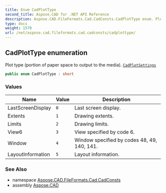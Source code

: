 ```yaml
---
title: Enum CadPlotType
second_title: Aspose.CAD for .NET API Reference
description: Aspose.CAD.FileFormats.Cad.CadConsts.CadPlotType enum. Plot type portion of paper space to output to the media. CadPlotSettings
type: docs
weight: 1570
url: /net/aspose.cad.fileformats.cad.cadconsts/cadplottype/
---
```

## CadPlotType enumeration

Plot type (portion of paper space to output to the media). [`CadPlotSettings`](../../aspose.cad.fileformats.cad.cadobjects/cadplotsettings/)

```csharp
public enum CadPlotType : short
```

### Values

| Name | Value | Description |
| --- | --- | --- |
| LastScreenDisplay | `0` | Last screen display. |
| Extents | `1` | Drawing extents. |
| Limits | `2` | Drawing limits. |
| View6 | `3` | View specified by code 6. |
| Window | `4` | Window specified by codes 48, 49, 140, 141. |
| LayoutInformation | `5` | Layout information. |

### See Also

* namespace [Aspose.CAD.FileFormats.Cad.CadConsts](../../aspose.cad.fileformats.cad.cadconsts/)
* assembly [Aspose.CAD](../../)


